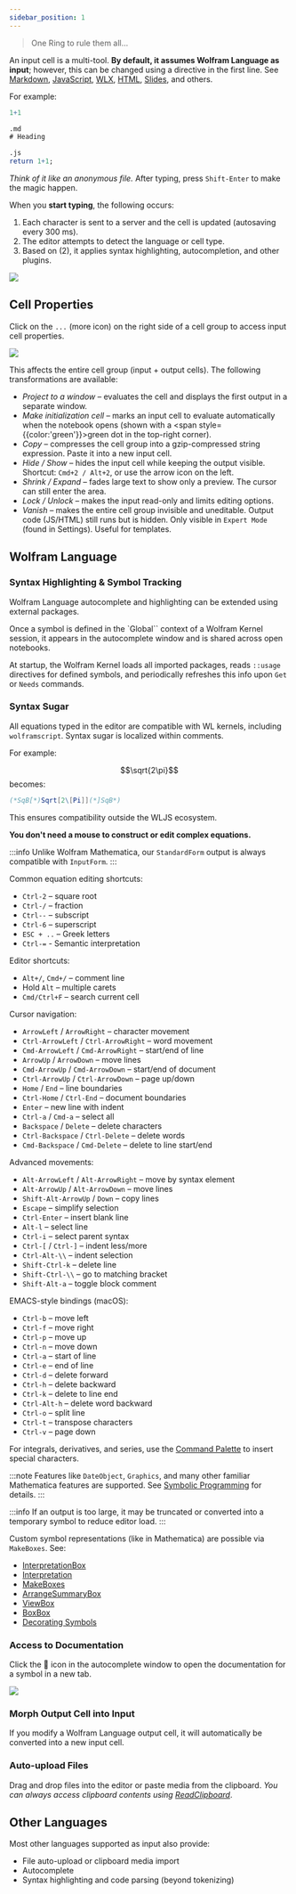 ```yaml
---
sidebar_position: 1
---
```

> One Ring to rule them all...

An input cell is a multi-tool. __By default, it assumes Wolfram Language as input__; however, this can be changed using a directive in the first line. See [Markdown](frontend/Cell%20types/Markdown.md), [JavaScript](frontend/Cell%20types/Javascript.md), [WLX](frontend/Cell%20types/WLX.md), [HTML](frontend/Cell%20types/HTML.md), [Slides](frontend/Cell%20types/Slides.md), and others.

For example:

```mathematica @
1+1
```

```mathematica @
.md
# Heading
```

```mathematica @
.js
return 1+1;
```

*Think of it like an anonymous file.*
After typing, press `Shift-Enter` to make the magic happen.

When you __start typing__, the following occurs:
1. Each character is sent to a server and the cell is updated (autosaving every 300 ms).
2. The editor attempts to detect the language or cell type.
3. Based on (2), it applies syntax highlighting, autocompletion, and other plugins.

![](../../imgs/Mathinput-ezgif.com-optipng%201.png)

## Cell Properties
Click on the `...` (more icon) on the right side of a cell group to access input cell properties.

![](./../../Screenshot%202025-02-24%20at%2011.48.04.png)

This affects the entire cell group (input + output cells). The following transformations are available:

- _Project to a window_ – evaluates the cell and displays the first output in a separate window.
- *Make initialization cell* – marks an input cell to evaluate automatically when the notebook opens (shown with a <span style={{color:'green'}}>green</span> dot in the top-right corner).
- *Copy* – compresses the cell group into a gzip-compressed string expression. Paste it into a new input cell.
- *Hide / Show* – hides the input cell while keeping the output visible. Shortcut: `Cmd+2 / Alt+2`, or use the arrow icon on the left.
- *Shrink / Expand* – fades large text to show only a preview. The cursor can still enter the area.
- *Lock / Unlock* – makes the input read-only and limits editing options.
- *Vanish* – makes the entire cell group invisible and uneditable. Output code (JS/HTML) still runs but is hidden. Only visible in `Expert Mode` (found in Settings). Useful for templates.

## Wolfram Language
### Syntax Highlighting & Symbol Tracking
Wolfram Language autocomplete and highlighting can be extended using external packages.

Once a symbol is defined in the `Global`` context of a Wolfram Kernel session, it appears in the autocomplete window and is shared across open notebooks.

At startup, the Wolfram Kernel loads all imported packages, reads `::usage` directives for defined symbols, and periodically refreshes this info upon `Get` or `Needs` commands.

### Syntax Sugar
All equations typed in the editor are compatible with WL kernels, including `wolframscript`. Syntax sugar is localized within comments.

For example:

$$\sqrt{2\pi}$$
becomes:

```mathematica
(*SqB[*)Sqrt[2\[Pi]](*]SqB*)
```

This ensures compatibility outside the WLJS ecosystem.

**You don't need a mouse to construct or edit complex equations.**

:::info
Unlike Wolfram Mathematica, our `StandardForm` output is always compatible with `InputForm`.
:::

Common equation editing shortcuts:

- `Ctrl-2` – square root
- `Ctrl-/` – fraction
- `Ctrl--` – subscript
- `Ctrl-6` – superscript
- `ESC + ..` – Greek letters
- `Ctrl-=` - Semantic interpretation

Editor shortcuts:
- `Alt+/`, `Cmd+/` – comment line
- Hold `Alt` – multiple carets
- `Cmd/Ctrl+F` – search current cell

Cursor navigation:

- `ArrowLeft` / `ArrowRight` – character movement
- `Ctrl-ArrowLeft` / `Ctrl-ArrowRight` – word movement
- `Cmd-ArrowLeft` / `Cmd-ArrowRight` – start/end of line
- `ArrowUp` / `ArrowDown` – move lines
- `Cmd-ArrowUp` / `Cmd-ArrowDown` – start/end of document
- `Ctrl-ArrowUp` / `Ctrl-ArrowDown` – page up/down
- `Home` / `End` – line boundaries
- `Ctrl-Home` / `Ctrl-End` – document boundaries
- `Enter` – new line with indent
- `Ctrl-a` / `Cmd-a` – select all
- `Backspace` / `Delete` – delete characters
- `Ctrl-Backspace` / `Ctrl-Delete` – delete words
- `Cmd-Backspace` / `Cmd-Delete` – delete to line start/end

Advanced movements:

- `Alt-ArrowLeft` / `Alt-ArrowRight` – move by syntax element
- `Alt-ArrowUp` / `Alt-ArrowDown` – move lines
- `Shift-Alt-ArrowUp` / `Down` – copy lines
- `Escape` – simplify selection
- `Ctrl-Enter` – insert blank line
- `Alt-l` – select line
- `Ctrl-i` – select parent syntax
- `Ctrl-[` / `Ctrl-]` – indent less/more
- `Ctrl-Alt-\\` – indent selection
- `Shift-Ctrl-k` – delete line
- `Shift-Ctrl-\\` – go to matching bracket
- `Shift-Alt-a` – toggle block comment

EMACS-style bindings (macOS):

- `Ctrl-b` – move left
- `Ctrl-f` – move right
- `Ctrl-p` – move up
- `Ctrl-n` – move down
- `Ctrl-a` – start of line
- `Ctrl-e` – end of line
- `Ctrl-d` – delete forward
- `Ctrl-h` – delete backward
- `Ctrl-k` – delete to line end
- `Ctrl-Alt-h` – delete word backward
- `Ctrl-o` – split line
- `Ctrl-t` – transpose characters
- `Ctrl-v` – page down

For integrals, derivatives, and series, use the [Command Palette](frontend/Command%20palette.md) to insert special characters.

:::note
Features like `DateObject`, `Graphics`, and many other familiar Mathematica features are supported. See [Symbolic Programming](frontend/Symbolic%20programming.md) for details.
:::

:::info
If an output is too large, it may be truncated or converted into a temporary symbol to reduce editor load.
:::

Custom symbol representations (like in Mathematica) are possible via `MakeBoxes`. See:
- [InterpretationBox](frontend/Reference/Formatting/Low-level/InterpretationBox.md)
- [Interpretation](frontend/Reference/Formatting/Interpretation.md)
- [MakeBoxes](frontend/Reference/Formatting/MakeBoxes.md)
- [ArrangeSummaryBox](frontend/Reference/Formatting/ArrangeSummaryBox.md)
- [ViewBox](frontend/Reference/Formatting/Low-level/ViewBox.md)
- [BoxBox](frontend/Reference/Formatting/Low-level/BoxBox.md)
- [Decorating Symbols](frontend/Advanced/Syntax%20sugar/Decorating%20symbols.md)

### Access to Documentation
Click the 🔎 icon in the autocomplete window to open the documentation for a symbol in a new tab.

![](./../../Screenshot%202024-08-25%20at%2017.36.24.png)

### Morph Output Cell into Input
If you modify a Wolfram Language output cell, it will automatically be converted into a new input cell.

### Auto-upload Files
Drag and drop files into the editor or paste media from the clipboard. *You can always access clipboard contents using [ReadClipboard](frontend/Reference/Interpreter/ReadClipboard.md)*.

## Other Languages
Most other languages supported as input also provide:
- File auto-upload or clipboard media import
- Autocomplete
- Syntax highlighting and code parsing (beyond tokenizing)

